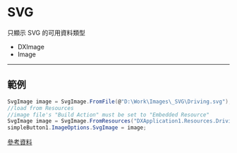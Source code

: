 # SVG

只顯示 SVG 的可用資料類型

- DXImage
- Image

---

## 範例

```csharp
SvgImage image = SvgImage.FromFile(@"D:\Work\Images\_SVG\Driving.svg");
//load from Resources 
//image file's "Build Action" must be set to "Embedded Resource" 
SvgImage image = SvgImage.FromResources("DXApplication1.Resources.Driving.svg", typeof(Form2).Assembly);
simpleButton1.ImageOptions.SvgImage = image;
```

[參考資料](https://documentation.devexpress.com/WindowsForms/117631/Common-Features/Graphics-Performance-and-High-DPI/How-To-Draw-and-Use-SVG-Images)